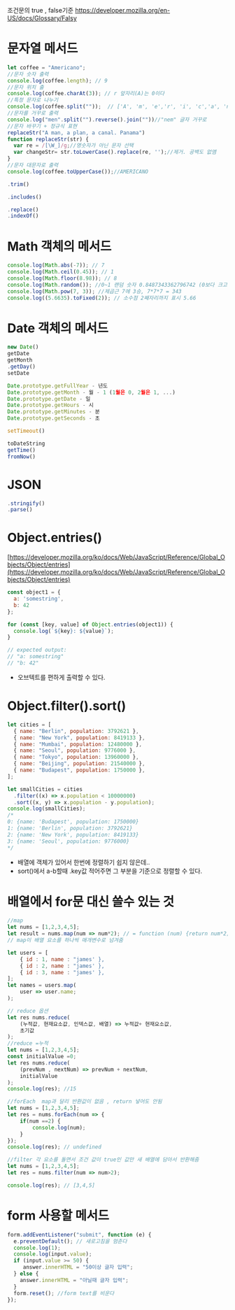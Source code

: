 조건문의 true , false기준
https://developer.mozilla.org/en-US/docs/Glossary/Falsy

   
# 문자열 메서드
```jsx
let coffee = "Americano";
//문자 숫자 출력
console.log(coffee.length); // 9
//문자 위치 출
console.log(coffee.charAt(3)); // r 앞자리(A)는 0이다
//특정 문자로 나누기
console.log(coffee.split(""));  // ['A', 'm', 'e','r', 'i', 'c','a', 'n', 'o']
//문자를 거꾸로 출력
console.log("men".split("").reverse().join(""))//"nem" 글자 거꾸로
//문자 바꾸기 + 정규식 표현
replaceStr("A man, a plan, a canal. Panama")
function replaceStr(str) {
  var re = /[\W_]/g;//영숫자가 아닌 문자 선택
  var changeStr= str.toLowerCase().replace(re, '');//제거. 공백도 없앰
}
//문자 대문자로 출력
console.log(coffee.toUpperCase());//AMERICANO

.trim()

.includes()

.replace()
.indexOf()
```


# Math 객체의 메서드

```jsx
console.log(Math.abs(-7)); // 7
console.log(Math.ceil(0.45)); // 1
console.log(Math.floor(8.98)); // 8
console.log(Math.random()); //0~1 랜덤 숫자 0.8487343362796742 (0보다 크고 1보다 작은)
console.log(Math.pow(7, 3)); //제곱근 7에 3승, 7*7*7 = 343
console.log((5.6635).toFixed(2)); // 소수점 2째자리까지 표시 5.66
```

# Date 객체의 메서드

```jsx
new Date()
getDate
getMonth
.getDay()
setDate

Date.prototype.getFullYear - 년도
Date.prototype.getMonth - 월 - 1 (1월은 0, 2월은 1, ...)
Date.prototype.getDate - 일
Date.prototype.getHours - 시
Date.prototype.getMinutes - 분
Date.prototype.getSeconds - 초

setTimeout()

toDateString
getTime()
fromNow()
```

# JSON

```jsx
.stringify()
.parse()
```

# **Object.entries()**

[https://developer.mozilla.org/ko/docs/Web/JavaScript/Reference/Global_Objects/Object/entries](https://developer.mozilla.org/ko/docs/Web/JavaScript/Reference/Global_Objects/Object/entries)

```jsx
const object1 = {
  a: 'somestring',
  b: 42
};

for (const [key, value] of Object.entries(object1)) {
  console.log(`${key}: ${value}`);
}

// expected output:
// "a: somestring"
// "b: 42"
```

- 오브텍트를 편하게 출력할 수 있다.

# Object.filter().sort()

```jsx
let cities = [
  { name: "Berlin", population: 3792621 },
  { name: "New York", population: 8419133 },
  { name: "Mumbai", population: 12480000 },
  { name: "Seoul", population: 9776000 },
  { name: "Tokyo", population: 13960000 },
  { name: "Beijing", population: 21540000 },
  { name: "Budapest", population: 1750000 },
];

let smallCities = cities
  .filter((x) => x.population < 10000000)
  .sort((x, y) => x.population - y.population);
console.log(smallCities);
/*
0: {name: 'Budapest', population: 1750000}
1: {name: 'Berlin', population: 3792621}
2: {name: 'New York', population: 8419133}
3: {name: 'Seoul', population: 9776000}
*/
```

- 배열에 객체가 있어서 한번에 정렬하기 쉽지 않은데..
- sort()에서 a-b할때 .key값 적어주면 그 부분을 기준으로 정렬할 수 있다.

# 배열에서 for문 대신 쓸수 있는 것

```jsx
//map
let nums = [1,2,3,4,5];
let result = nums.map(num => num*2); // = function (num) {return num*2;}
// map이 배열 요소를 하나씩 매개변수로 넘겨줌

let users = [
	{ id : 1, name : "james' },
	{ id : 2, name : "james' },
	{ id : 3, name : "james' },
];
let names = users.map(
	user => user.name;
);

// reduce 옵션
let res nums.reduce(
	(누적값, 현재요소값, 인덱스값, 배열) => 누적값+ 현재요소값,
	초기값
);
//reduce =누적
let nums = [1,2,3,4,5];
const initialValue =0;
let res nums.reduce(
	(prevNum , nextNum) => prevNum + nextNum,
	initialValue
);
console.log(res); //15

//forEach  map과 달리 반환값이 없음 , return 넣어도 안됨
let nums = [1,2,3,4,5];
let res = nums.forEach(num => {
	if(num ==2) {
		console.log(num);
	}
});
console.log(res); // undefined

//filter 각 요소를 돌면서 조건 값이 true인 값만 새 배열에 담아서 반환해줌
let nums = [1,2,3,4,5];
let res = nums.filter(num => num>2);

console.log(res); // [3,4,5]
```

# form 사용할 메서드

```jsx
form.addEventListener("submit", function (e) {
  e.preventDefault(); // 새로고침을 멈춘다
  console.log(1);
  console.log(input.value);
  if (input.value >= 50) {
     answer.innerHTML = "50이상 글자 입력";
  } else {
    answer.innerHTML = "아닐때 글자 입력";
  }
  form.reset(); //form text를 비운다
});
```

